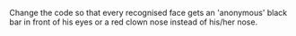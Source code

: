 Change the code so that every recognised face gets an 'anonymous' black bar in front of his eyes or a red clown nose instead of his/her nose.
